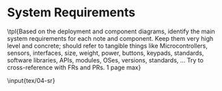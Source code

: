 # System Requirements

\tpl{Based on the deployment and component diagrams, identify the main system
requirements for each note and component. Keep them very high level and
concrete; should refer to tangible things like Microcontrollers, sensors,
interfaces, size, weight, power, buttons, keypads, standards, software
libraries, APIs, modules, OSes, versions, standards, … Try to cross-reference
with FRs and PRs. 1 page max}

<!-- Insert the System Requirements Table -->

\input{tex/04-sr}
